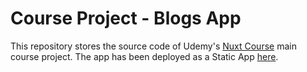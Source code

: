 # Course Project - Blogs App

This repository stores the source code of Udemy's [Nuxt Course]() main course project. The app has been deployed as a Static App [here](https://udemy-nuxt-project-5c0db.web.app/).
